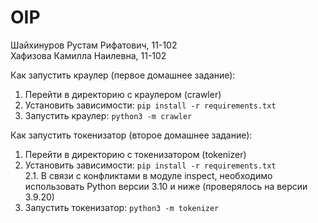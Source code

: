 # OIP

Шайхинуров Рустам Рифатович, 11-102  
Хафизова Камилла Наилевна, 11-102

Как запустить краулер (первое домашнее задание):
1. Перейти в директорию с краулером (crawler)
2. Установить зависимости: `pip install -r requirements.txt`
3. Запустить краулер: `python3 -m crawler`

Как запустить токенизатор (второе домашнее задание):
1. Перейти в директорию с токенизатором (tokenizer)
2. Установить зависимости: `pip install -r requirements.txt`  
  2.1. В связи с конфликтами в модуле inspect, необходимо использовать Python версии 3.10 и ниже (проверялось на версии 3.9.20)
3. Запустить токенизатор: `python3 -m tokenizer`



